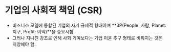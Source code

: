 # 기업의 사회적 책임 (CSR)

- 비즈니스 모델에 통합된 기업의 자기 규제적 형태이며 **3P(People: 사람, Planet: 지구, Profit: 이익)**을 중요시함.  
- 그러나 지나친 강조로 인해 사회 기여보다는 기업 이윤 추구 형태로 비춰지는 것은 지양해야 함.
